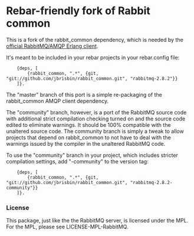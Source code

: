 # Rebar-friendly fork of Rabbit common

This is a fork of the rabbit_common dependency, which is needed by the 
[official RabbitMQ/AMQP Erlang client](https://github.com/rabbitmq/rabbitmq-erlang-client). 

It's meant to be included in your rebar projects in your rebar.config file:

		{deps, [
			{rabbit_common, ".*", {git, "git://github.com/jbrisbin/rabbit_common.git", "rabbitmq-2.8.2"}}
		]}.

The "master" branch of this port is a simple re-packaging of the rabbit_common AMQP client dependency.

The "community" branch, however, is a port of the RabbitMQ source code with additional strict compilation 
checking turned on and the source code edited to eliminate warnings. It should be 100% compatible with the 
unaltered source code. The community branch is simply a tweak to allow projects that depend on rabbit_common 
to not have to deal with the warnings issued by the compiler in the unaltered RabbitMQ code.

To use the "community" branch in your project, which includes stricter compilation settings, add "-community" 
to the version tag:

		{deps, [
			{rabbit_common, ".*", {git, "git://github.com/jbrisbin/rabbit_common.git", "rabbitmq-2.8.2-community"}}
		]}.

### License 

This package, just like the the RabbitMQ server, is licensed under the MPL. For the MPL, please see LICENSE-MPL-RabbitMQ.

